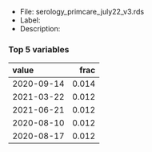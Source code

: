 

* File: serology_primcare_july22_v3.rds
* Label: 
* Description: 

### Top 5 variables
| value      |   frac |
|:-----------|-------:|
| 2020-09-14 |  0.014 |
| 2021-03-22 |  0.012 |
| 2021-06-21 |  0.012 |
| 2020-08-10 |  0.012 |
| 2020-08-17 |  0.012 |
        